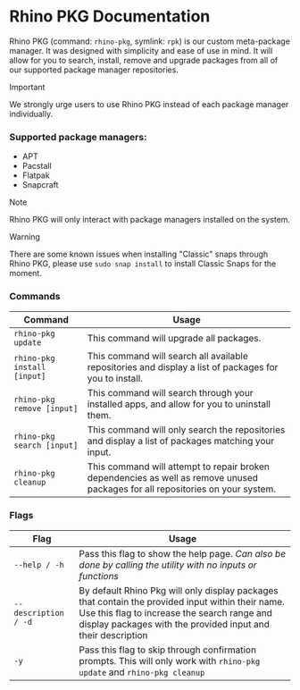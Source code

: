 # Rhino PKG Documentation

Rhino PKG (command: `rhino-pkg`, symlink: `rpk`) is our custom meta-package manager. It was designed with simplicity and ease of use in mind. It will allow for you to search, install, remove and upgrade packages from all of our supported package manager repositories.

> [!IMPORTANT]
> We strongly urge users to use Rhino PKG instead of each package manager individually.

### Supported package managers:
- APT
- Pacstall
- Flatpak
- Snapcraft

> [!NOTE]
> Rhino PKG will only interact with package managers installed on the system.

> [!WARNING]
> There are some known issues when installing "Classic" snaps through Rhino PKG, please use `sudo snap install` to install Classic Snaps for the moment.

### Commands

| Command | Usage |
|---------|-------|
| `rhino-pkg update` | This command will upgrade all packages. |
| `rhino-pkg install [input]` | This command will search all available repositories and display a list of packages for you to install. |
| `rhino-pkg remove [input]` | This command will search through your installed apps, and allow for you to uninstall them. |
| `rhino-pkg search [input]` | This command will only search the repositories and display a list of packages matching your input. |
| `rhino-pkg cleanup` | This command will attempt to repair broken dependencies as well as remove unused packages for all repositories on your system. |

### Flags

| Flag | Usage |
|------|-------|
| `--help / -h` | Pass this flag to show the help page. *Can also be done by calling the utility with no inputs or functions*
| `--description / -d` | By default Rhino Pkg will only display packages that contain the provided input within their name. Use this flag to increase the search range and display packages with the provided input and their description |
| `-y` | Pass this flag to skip through confirmation prompts. This will only work with `rhino-pkg update` and `rhino-pkg cleanup` |
